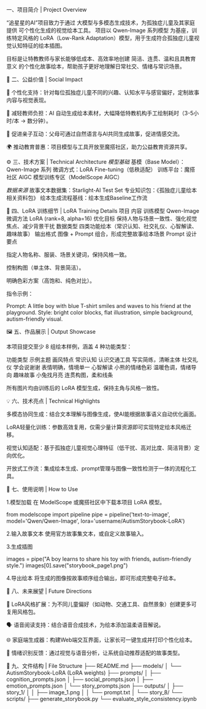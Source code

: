 一、项目简介 | Project Overview

“追星星的AI”项目致力于通过 大模型与多模态生成技术，为孤独症儿童及其家庭提供 可个性化生成的视觉绘本工具。
项目以 Qwen-Image 系列模型 为基座，训练特定风格的 LoRA（Low-Rank Adaptation）模型，用于生成符合孤独症儿童视觉认知特征的绘本插图。

目标是让特教教师与家长能够低成本、高效率地创建 简洁、连贯、温和且具教育意义 的个性化故事绘本，帮助孩子更好地理解日常社交、情绪与常识场景。

🧩 二、公益价值 | Social Impact

🎨 个性化支持：针对每位孤独症儿童不同的兴趣、认知水平与感官偏好，定制故事内容与视觉表现。

🤝 减轻教师负担：AI 自动生成绘本素材，大幅降低特教机构手工绘制耗时（3-5小时/本 → 数分钟）。

💬 促进亲子互动：父母可通过自然语言与AI共同生成故事，促进情感交流。

🌍 推动教育普惠：项目模型与工具开放至魔搭社区，助力公益教育资源共享。

⚙️ 三、技术方案 | Technical Architecture
*模型基础*
基模（Base Model）：Qwen-Image 系列
微调方式：LoRA Fine-tuning（低秩适配）
训练平台：魔搭社区 AIGC 模型训练专区（ModelScope AIGC）

*数据来源*
故事文本数据集：Starlight-AI Test Set
专业知识包：《孤独症儿童绘本相关资料包》
绘本生成流程基线：绘本生成Baseline工作流

🧠 四、LoRA 训练细节 | LoRA Training Details
项目	内容
训练模型	Qwen-Image
微调方法	LoRA (rank=8, alpha=16)
优化目标	保持人物与场景一致性、强化视觉焦点、减少背景干扰
数据类型	四类功能绘本（常识认知、社交礼仪、心智解读、趣味故事）
输出格式	图像 + Prompt 组合，形成完整故事绘本场景
Prompt 设计要点

指定人物名称、服装、场景关键词，保持风格一致。

控制构图（单主体、背景简洁）。

明确色彩方案（高饱和、纯色对比）。

指令示例：

Prompt: A little boy with blue T-shirt smiles and waves to his friend at the playground.
Style: bright color blocks, flat illustration, simple background, autism-friendly visual.

🖼️ 五、作品展示 | Output Showcase

本项目提交至少 8 组绘本样例，涵盖 4 种功能类型：

功能类型	示例主题	画风特点
常识认知	认识交通工具	写实简练，清晰主体
社交礼仪	学会说谢谢	表情明确，情境单一
心智解读	小熊的情绪色彩	温暖色调，情绪导向
趣味故事	小兔找月亮	连贯构图，柔和线条

所有图片均由训练后的 LoRA 模型生成，保持主角与风格一致性。

💡 六、技术亮点 | Technical Highlights

多模态协同生成：结合文本理解与图像生成，使AI能根据故事语义自动优化画面。

LoRA轻量化训练：参数高效复用，仅需少量计算资源即可实现特定绘本风格迁移。

视觉认知适配：基于孤独症儿童视觉心理特征（低干扰、高对比度、简洁背景）定向优化。

开放式工作流：集成绘本生成、prompt管理与图像一致性检测于一体的流程化工具。

🚀 七、使用说明 | How to Use

1.模型加载
在 ModelScope 或魔搭社区中下载本项目 LoRA 模型。

from modelscope import pipeline
pipe = pipeline('text-to-image', model='Qwen/Qwen-Image', lora='username/AutismStorybook-LoRA')


2.输入故事文本
使用官方故事集文本，或自定义故事输入。

3.生成插图

images = pipe("A boy learns to share his toy with friends, autism-friendly style.")
images[0].save("storybook_page1.png")

4.导出绘本
将生成的图像按故事顺序组合输出，即可形成完整电子绘本。

🌱 八、未来展望 | Future Directions

🧩 LoRA风格扩展：为不同儿童偏好（如动物、交通工具、自然景象）创建更多可复用风格包。

🗣️ 语音阅读支持：结合语音合成技术，为绘本添加温柔语音解说。

🌐 家庭端生成器：构建Web端交互界面，让家长可一键生成并打印个性化绘本。

🤖 情绪识别反馈：通过视觉与语音分析，让系统自动推荐适配的故事类型。

📎 九、文件结构 | File Structure
├── README.md
├── models/
│   └── AutismStorybook-LoRA (LoRA weights)
├── prompts/
│   ├── cognition_prompts.json
│   ├── social_prompts.json
│   ├── emotion_prompts.json
│   └── story_prompts.json
├── outputs/
│   ├── story_1/
│   │   ├── image_1.png
│   │   └── prompt.txt
│   └── story_8/
└── scripts/
    ├── generate_storybook.py
    └── evaluate_style_consistency.ipynb
